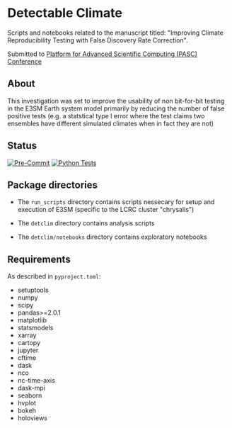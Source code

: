 # Detectable Climate

Scripts and notebooks related to the manuscript titled:
"Improving Climate Reproducibility Testing with False Discovery Rate Correction".

Submitted to [Platform for Advanced Scientific Computing (PASC) Conference](https://pasc25.pasc-conference.org/)


## About
This investigation was set to improve the usability of non bit-for-bit testing in
the E3SM Earth system model primarily by reducing the number of false positive tests
(e.g. a statstical type I error where the test claims two ensembles have different
simulated climates when in fact they are not)


## Status
[![Pre-Commit](https://github.com/mkstratos/detectable_climate/actions/workflows/pre-commit.yml/badge.svg)](https://github.com/mkstratos/detectable_climate/actions/workflows/pre-commit.yml)
[![Python Tests](https://github.com/mkstratos/detectable_climate/actions/workflows/python-tests.yml/badge.svg)](https://github.com/mkstratos/detectable_climate/actions/workflows/python-tests.yml)

## Package directories

- The `run_scripts` directory contains scripts nessecary for setup and execution of
E3SM (specific to the LCRC cluster "chrysalis")

- The `detclim` directory contains analysis scripts

- The `detclim/notebooks` directory contains exploratory notebooks


## Requirements
As described in `pyproject.toml`:
- setuptools
- numpy
- scipy
- pandas>=2.0.1
- matplotlib
- statsmodels
- xarray
- cartopy
- jupyter
- cftime
- dask
- nco
- nc-time-axis
- dask-mpi
- seaborn
- hvplot
- bokeh
- holoviews
